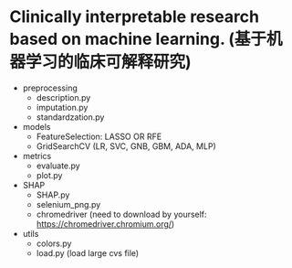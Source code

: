 # Clinically interpretable research based on machine learning. (基于机器学习的临床可解释研究)

- preprocessing
  - description.py
  - imputation.py
  - standardzation.py
- models 
  - FeatureSelection: LASSO OR RFE
  - GridSearchCV (LR, SVC, GNB, GBM, ADA, MLP)
- metrics
  - evaluate.py
  - plot.py
- SHAP
  - SHAP.py
  - selenium_png.py
  - chromedriver (need to download by yourself: https://chromedriver.chromium.org/)
- utils
  - colors.py
  - load.py (load large cvs file)
